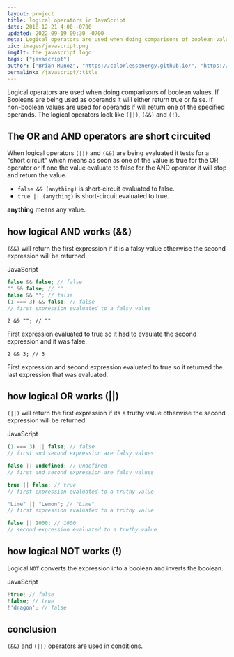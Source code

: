 ```yaml
---
layout: project
title: logical operators in JavaScript
date: 2018-12-21 4:00 -0700
updated: 2022-09-19 09:30 -0700
meta: Logical operators are used when doing comparisons of boolean values. if Booleans are being used it will either return true or false. If non-boolean values are used for operands if will return one of the specified operands. The logical operators look like (||), (&&) and (!).
pic: images/javascript.png
imgAlt: the javascript logo
tags: ["javascript"]
author: ["Brian Munoz", "https://colorlessenergy.github.io/", "https://github.com/colorlessenergy"]
permalink: /javascript/:title
---
```


Logical operators are used when doing comparisons of boolean values. If Booleans are being used as operands it will either return true or false. If non-boolean values are used for operands if will return one of the specified operands. The logical operators look like <code class="highlight__code">(||)</code>, <code class="highlight__code">(&&)</code> and <code class="highlight__code">(!)</code>.

## The OR and AND operators are short circuited

When logical operators <code class="highlight__code">(||)</code> and <code class="highlight__code">(&&)</code> are being evaluated it tests for a "short circuit" which means as soon as one of the value is true for the OR operator or if one the value evaluate to false for the AND operator it will stop and return the value.

* <code class="highlight__code">false && (anything)</code> is short-circuit evaluated to false.
* <code class="highlight__code">true || (anything)</code> is short-circuit evaluated to true.

**anything** means any value.

## how logical AND works (&&)

<code class="highlight__code">(&&)</code> will return the first expression if it is a falsy value otherwise the second expression will be returned.

<div class="highlight__file-desc">JavaScript</div>

```javascript
false && false; // false
"" && false; // ""
false && ""; // false
(1 === 3) && false; // false
// first expression evaluated to a falsy value
```

<code class="highlight__code">2 && ""; // ""</code>

First expression evaluated to true so it had to evaulate the second expression and it was false.

<code class="highlight__code">2 && 3; // 3</code>

First expression and second expression evaluated to true so it returned the last expression that was evaluated.

## how logical OR works (||)

<code class="highlight__code">(||)</code> will return the first expression if its a truthy value otherwise the second expression will be returned.

<div class="highlight__file-desc">JavaScript</div>

```javascript
(1 === 3) || false; // false
// first and second expression are falsy values

false || undefined; // undefined
// first and second expression are falsy values

true || false; // true
// first expression evaluated to a truthy value

"Lime" || "Lemon"; // "Lime"
// first expression evaluated to a truthy value

false || 1000; // 1000
// second expression evaluated to a truthy value
```

## how logical NOT works (!)

Logical <code class="highlight__code">NOT</code> converts the expression into a boolean and inverts the boolean.

<div class="highlight__file-desc">JavaScript</div>

```javascript
!true; // false
!false; // true
!'dragon'; // false
```

## conclusion

<code class="highlight__code">(&&)</code> and <code class="highlight__code">(||)</code> operators are used in conditions.